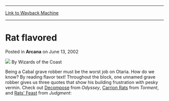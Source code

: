 
---
[Link to Wayback Machine](https://web.archive.org/web/20220626202437/https://magic.wizards.com/en/articles/archive/arcana/rat-flavored-2002-06-13)

[_metadata_:author]:- "Wizards of the Coast"
[_metadata_:description]:- "Being a Cabal grave robber must be the worst job on Otaria. How do we know? By reading flavor text! Throughout the block, one unnamed grave robber gives us three quotes that show his building frustration with pesky vermin. Check out Decompose from Odyssey, Carrion Rats from Torment, and Rats' Feast from Judgment:"
[_metadata_:generator]:- "Drupal 7 (http://drupal.org)"
[_metadata_:node]:- "703591"
[_metadata_:publish_date]:- "2002-06-13"
[_metadata_:source]:- "div-main-content"
[_metadata_:title]:- "Rat flavored"
[_metadata_:wayback_capture_timestamp]:- "2022-06-26 20:24:37"
[_metadata_:wayback_raw_url]:- "https://web.archive.org/web/20220626202437id_/https://magic.wizards.com/en/articles/archive/arcana/rat-flavored-2002-06-13"
[_metadata_:wayback_url]:- "https://magic.wizards.com/en/articles/archive/arcana/rat-flavored-2002-06-13"
---


Rat flavored
============



 Posted in **Arcana**
 on June 13, 2002 






![](https://media.magic.wizards.com/styles/auth_small/public/images/person/wizards_author.jpg)
By Wizards of the Coast











Being a Cabal grave robber must be the worst job on Otaria. How do we know? By reading flavor text! Throughout the block, one unnamed grave robber gives us three quotes that show his building frustration with pesky vermin. Check out [Decompose](https://gatherer.wizards.com/Pages/Card/Details.aspx?name=Decompose) from *Odyssey*, [Carrion Rats](https://gatherer.wizards.com/Pages/Card/Details.aspx?name=Carrion+Rats) from *Torment*, and [Rats' Feast](https://gatherer.wizards.com/Pages/Card/Details.aspx?name=Rats%27+Feast) from *Judgment*:








